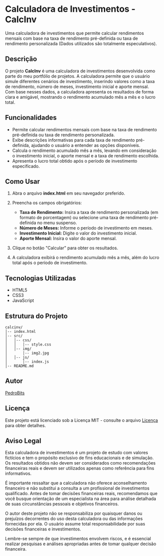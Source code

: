 # Calculadora de Investimentos - CalcInv

Uma calculadora de investimentos que permite calcular rendimentos mensais com base na taxa de rendimento pré-definida ou taxa de rendimento personalizada (Dados utilizados são totalmente especulativos).

## Descrição

O projeto **CalcInv** é uma calculadora de investimentos desenvolvida como parte do meu portfólio de projetos. A calculadora permite que o usuário simule diferentes cenários de investimento, inserindo valores como a taxa de rendimento, número de meses, investimento inicial e aporte mensal. Com base nesses dados, a calculadora apresenta os resultados de forma clara e amigável, mostrando o rendimento acumulado mês a mês e o lucro total.

## Funcionalidades

- Permite calcular rendimentos mensais com base na taxa de rendimento pré-definida ou taxa de rendimento personalizada.
- Exibe descrições informativas para cada taxa de rendimento pré-definida, ajudando o usuário a entender as opções disponíveis.
- Calcula o rendimento acumulado mês a mês, levando em consideração o investimento inicial, o aporte mensal e a taxa de rendimento escolhida.
- Apresenta o lucro total obtido após o período de investimento especificado.

## Como Usar

1. Abra o arquivo **index.html** em seu navegador preferido.

2. Preencha os campos obrigatórios:
   - **Taxa de Rendimento:** Insira a taxa de rendimento personalizada (em formato de porcentagem) ou selecione uma taxa de rendimento pré-definida no menu suspenso.
   - **Número de Meses:** Informe o período de investimento em meses.
   - **Investimento Inicial:** Digite o valor do investimento inicial.
   - **Aporte Mensal:** Insira o valor do aporte mensal.

3. Clique no botão "Calcular" para obter os resultados.

4. A calculadora exibirá o rendimento acumulado mês a mês, além do lucro total após o período de investimento.

## Tecnologias Utilizadas

- HTML5
- CSS3
- JavaScript

## Estrutura do Projeto

```
calcinv/
│-- index.html
│-- src/
│   │-- css/
│   │   │-- style.css
│   │-- img/
│       │-- img2.jpg
│   │-- js/
│       │-- index.js
│-- README.md
```

## Autor

[PedroBits]([https://seusite.com](https://github.com/pedrobits))

## Licença

Este projeto está licenciado sob a Licença MIT - consulte o arquivo [Licença](https://github.com/pedrobits/CalculadoraInvestimento/blob/master/LICENSE) para obter detalhes.

## Aviso Legal

Esta calculadora de investimentos é um projeto de estudo com valores fictícios e tem o propósito exclusivo de fins educacionais e de simulação. Os resultados obtidos não devem ser considerados como recomendações financeiras reais e devem ser utilizados apenas como referência para fins informativos.

É importante ressaltar que a calculadora não oferece aconselhamento financeiro e não substitui a consulta a um profissional de investimentos qualificado. Antes de tomar decisões financeiras reais, recomendamos que você busque orientação de um especialista na área para análise detalhada de suas circunstâncias pessoais e objetivos financeiros.

O autor deste projeto não se responsabiliza por quaisquer danos ou prejuízos decorrentes do uso desta calculadora ou das informações fornecidas por ela. O usuário assume total responsabilidade por suas decisões financeiras e investimentos.

Lembre-se sempre de que investimentos envolvem riscos, e é essencial realizar pesquisas e análises apropriadas antes de tomar qualquer decisão financeira.

